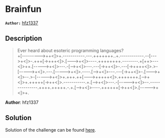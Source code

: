 # Brainfun

**`Author:`** [hfz1337](https://github.com/hfz1337)

## Description

> Ever heard about esoteric programming languages?  
> +[--------->++<]>+.-----------.---.+++++++..+.------------.--[--->+<]>-.+++[->+++<]>.[--->+<]>----.++++++++.--------.+[++>---<]>++.[----->+<]>---.-[-->+<]>---.---[->++<]>-.---[->++++<]>.>-[----->+<]>.---.[----->+<]>.----.[-->+<]>---.---[->++<]>-.[--->+<]>--.>-[----->+<]>+.+++.++[--->+++++<]>.+++++++.[-->+<]>+.+++++[->++<]>.-----------.+.[-->+<]>---.-[----->+<]>--.---------------.++++.+++++.-.+.[-->+<]>----.++++++[->++<]>.[----->+<]>+.  

**Author**: hfz1337

## Solution

Solution of the challenge can be found [here](solution/).
